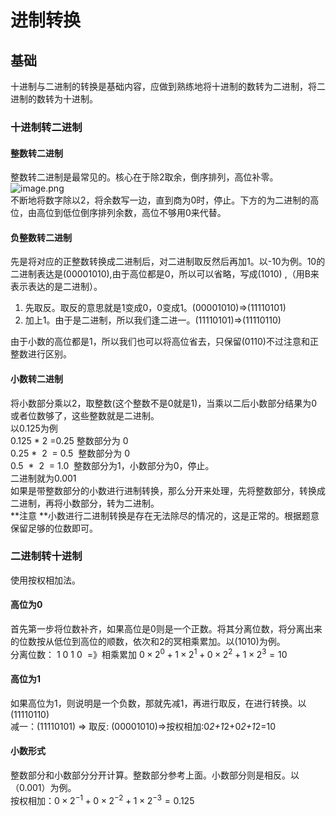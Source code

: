 # 进制转换

<a name="0796ba76"></a>
## 基础
十进制与二进制的转换是基础内容，应做到熟练地将十进制的数转为二进制，将二进制的数转为十进制。
<a name="fb095b93"></a>

### 十进制转二进制
<a name="4005c4a7"></a>
#### 整数转二进制
整数转二进制是最常见的。核心在于除2取余，倒序排列，高位补零。<br />![image.png](https://cdn.nlark.com/yuque/0/2019/png/292435/1554633400474-fdf7c01e-f32e-435f-8a9c-a75a7ec3774c.png#align=left&display=inline&height=332&name=image.png&originHeight=664&originWidth=1184&size=87756&status=done&width=592)<br />不断地将数字除以2，将余数写一边，直到商为0时，停止。下方的为二进制的高位，由高位到低位倒序排列余数，高位不够用0来代替。
<a name="f4e471df"></a>
#### 负整数转二进制
先是将对应的正整数转换成二进制后，对二进制取反然后再加1。以-10为例。10的二进制表达是(00001010),由于高位都是0，所以可以省略，写成(1010) ,（用B来表示表达的是二进制）。
1. 先取反。取反的意思就是1变成0，0变成1。(00001010)=>(11110101)
1. 加上1。由于是二进制，所以我们逢二进一。(11110101)=>(11110110)

由于小数的高位都是1，所以我们也可以将高位省去，只保留(0110)不过注意和正整数进行区别。
<a name="3363ed4f"></a>
#### 小数转二进制
将小数部分乘以2，取整数(这个整数不是0就是1)，当乘以二后小数部分结果为0或者位数够了，这些整数就是二进制。<br />以0.125为例<br />0.125 * 2 =0.25 整数部分为 0<br />0.25 *  2  = 0.5  整数部分为 0<br />0.5  *  2  = 1.0  整数部分为1，小数部分为0，停止。<br />二进制就为0.001<br />如果是带整数部分的小数进行进制转换，那么分开来处理，先将整数部分，转换成二进制，再将小数部分，转为二进制。<br />**注意 **小数进行二进制转换是存在无法除尽的情况的，这是正常的。根据题意保留足够的位数即可。
<a name="0f3a99bf"></a>
### 二进制转十进制
使用按权相加法。
<a name="cc1c3328"></a>
#### 高位为0
首先第一步将位数补齐，如果高位是0则是一个正数。将其分离位数，将分离出来的位数按从低位到高位的顺数，依次和2的冥相乘累加。以(1010)为例。<br />分离位数： 1 0 1 0  =》相乘累加 $0\times2^{0}+1\times2^{1}+0\times2^{2}+1\times2^{3}=10$
<a name="f92a4322"></a>

#### 高位为1
如果高位为1，则说明是一个负数，那就先减1，再进行取反，在进行转换。以(11110110)<br />减一：(11110101) => 取反: (00001010)=>按权相加:0*2+1*2+0*2+1*2=10
<a name="09be0fcb"></a>

#### 小数形式
整数部分和小数部分分开计算。整数部分参考上面。小数部分则是相反。以（0.001）为例。<br />按权相加：$0\times2^{-1}+0\times2^{-2}+1\times2^{-3}=0.125$





